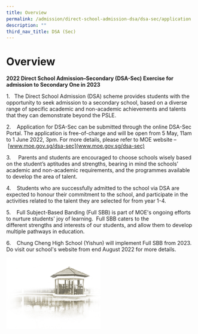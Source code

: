 ```yaml
---
title: Overview
permalink: /admission/direct-school-admission-dsa/dsa-sec/application
description: ""
third_nav_title: DSA (Sec)
---
```

# **Overview**

**2022 Direct School Admission–Secondary (DSA-Sec) Exercise for admission to Secondary One in 2023**

1.   The Direct School Admission (DSA) scheme provides students with the opportunity to seek admission to a secondary school, based on a diverse range of specific academic and non-academic achievements and talents that they can demonstrate beyond the PSLE.

2.    Application for DSA-Sec can be submitted through the online DSA-Sec Portal. The application is free-of-charge and will be open from 5 May, 11am to 1 June 2022, 3pm. For more details, please refer to MOE website – [www.moe.gov.sg/dsa-sec](www.moe.gov.sg/dsa-sec)

3.     Parents and students are encouraged to choose schools wisely based on the student’s aptitudes and strengths, bearing in mind the schools’ academic and non-academic requirements, and the programmes available to develop the area of talent.

4.    Students who are successfully admitted to the school via DSA are expected to honour their commitment to the school, and participate in the  activities related to the talent they are selected for from year 1-4.

5.    Full Subject-Based Banding (Full SBB) is part of MOE's ongoing efforts to nurture students' joy of learning.  Full SBB caters to the different strengths and interests of our students, and allow them to develop multiple pathways in education.  

6.    Chung Cheng High School (Yishun) will implement Full SBB from 2023.  Do visit our school's website from end August 2022 for more details.

<img src="/images/pavilion.png" 
     style="width:50%">